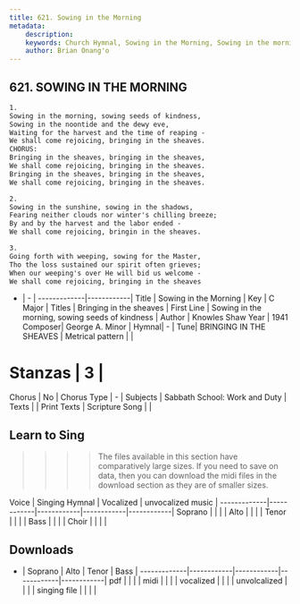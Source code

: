 ```yaml
---
title: 621. Sowing in the Morning
metadata:
    description: 
    keywords: Church Hymnal, Sowing in the Morning, Sowing in the morning, sowing seeds of kindness, Bringing in the sheaves
    author: Brian Onang'o
---
```



## 621. SOWING IN THE MORNING

```txt
1.
Sowing in the morning, sowing seeds of kindness,
Sowing in the noontide and the dewy eve,
Waiting for the harvest and the time of reaping -
We shall come rejoicing, bringing in the sheaves.
CHORUS:
Bringing in the sheaves, bringing in the sheaves,
We shall come rejoicing, bringing in the sheaves.
Bringing in the sheaves, bringing in the sheaves,
We shall come rejoicing, bringing in the sheaves.

2.
Sowing in the sunshine, sowing in the shadows,
Fearing neither clouds nor winter's chilling breeze;
By and by the harvest and the labor ended -
We shall come rejoicing, bringin in the sheaves.

3.
Going forth with weeping, sowing for the Master,
Tho the loss sustained our spirit often grieves;
When our weeping's over He will bid us welcome -
We shall come rejoicing, bringing in the sheaves
```

- |   -  |
-------------|------------|
Title | Sowing in the Morning |
Key | C Major |
Titles | Bringing in the sheaves |
First Line | Sowing in the morning, sowing seeds of kindness |
Author | Knowles Shaw
Year | 1941
Composer| George A. Minor |
Hymnal|  - |
Tune| BRINGING IN THE SHEAVES |
Metrical pattern | |
# Stanzas | 3 |
Chorus | No |
Chorus Type | - |
Subjects | Sabbath School: Work and Duty |
Texts |  |
Print Texts | 
Scripture Song |  |
  
## Learn to Sing

>>>> The files available in this section have comparatively large sizes. If you need to save on data, then you can download the midi files in the download section as they are of smaller sizes.

Voice |  Singing Hymnal | Vocalized | unvocalized music |
-------------|------------|------------|------------|------------|
Soprano | | | |
Alto | | | |
Tenor | | | |
Bass | | | |
Choir | | | |

## Downloads

- |  Soprano | Alto | Tenor | Bass |
-------------|------------|------------|------------|------------|
pdf | | | |
midi | | | |
vocalized | | | |
unvolcalized | | | |
singing file | | | |
  
